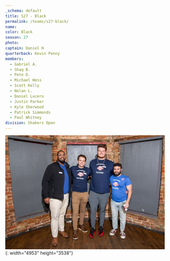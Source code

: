 ```yaml
---
_schema: default
title: S27 - Black
permalink: /teams/s27-black/
name:
color: Black
season: 27
photo:
captain: Daniel H
quarterback: Kevin Penny
members:
  - Gabriel A.
  - Shaq B.
  - Pete D.
  - Michael Hess
  - Scott Kelly
  - Nolan L.
  - Daniel Lucero
  - Justin Parker
  - Kyle Sherwood
  - Patrick Simmonds
  - Paul Whitney
division: Shakers Open
---
```

![](/img/da2-7066.jpg){: width="4953" height="3538"}